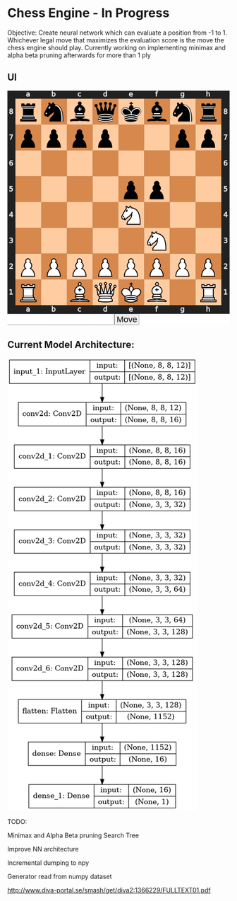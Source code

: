 # Chess Engine - In Progress
Objective: Create neural network which can evaluate a position from -1 to 1. Whichever legal move that maximizes the evaluation score is the move the chess engine should play. Currently working on implementing minimax and alpha beta pruning afterwards for more than 1 ply

## UI

![UI](./assets/UI.png)

## Current Model Architecture:

![Model](./assets/model.png)

TODO:

Minimax and Alpha Beta pruning Search Tree

Improve NN architecture

Incremental dumping to npy

Generator read from numpy dataset

http://www.diva-portal.se/smash/get/diva2:1366229/FULLTEXT01.pdf
